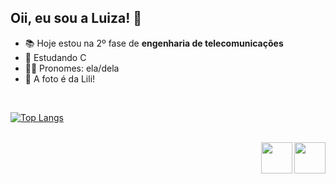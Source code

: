 ## Oii, eu sou a Luiza! 🦋
- 📚 Hoje estou na 2º fase de **engenharia de telecomunicações**
- 🌱 Estudando C
- 👩‍🦰 Pronomes: ela/dela
- 🐶 A foto é da Lili!

<br>
 
[![Top Langs](https://github-readme-stats.vercel.app/api/top-langs/?username=luizakuze&layout=pine_rose)](https://github.com/luizakuze/github-readme-stats)

<div style="display: inline_block"><br>
  <img align="right" height="50" width"50" src="https://cdn.jsdelivr.net/gh/devicons/devicon/icons/python/python-original.svg" />
  <img align="right" height="50" width"50" img src="https://cdn.jsdelivr.net/gh/devicons/devicon/icons/c/c-original.svg" />  
 </div>

